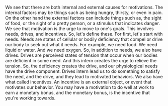 We see that there are both internal
and external causes for motivations.
The internal factors may be things such as
being hungry, thirsty, or even in pain.
On the other hand the external factors
can include things such as,
the sight of food, or the sight
of a pretty person,
or a stimulus that indicates danger.
We see that motivation is
the urge to move to one's goals.
This involves needs,
drives, and incentives.
So, let's define these.
For first, let's start with needs.
Needs are states of cellular
or bodily deficiency
that compel or drive our body
to seek out what it needs.
For example, we need food.
We need liquid or water.
And we need oxygen.
So, in addition to needs,
we also have drives.
Drives are perceived states of tension
that occur when our bodies
are deficient in some need.
And this intern creates the urge
to relieve the tension.
So, the deficiency creates the drive,
and our physiological
needs have the drive component.
Drives intern lead us to do something
to satisfy the need, and the drive,
and they lead to motivated behaviors.
We also have what called incentives.
An incentive is an external object,
or event that motivates our behavior.
You may have a motivation to do well
at work to earn a monetary bonus,
and the monetary bonus, is the incentive
that you're working towards.
